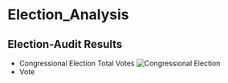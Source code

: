 # Election_Analysis
## Election-Audit Results
* Congressional Election Total Votes 
![Congressional Election](https://user-images.githubusercontent.com/58860105/132144990-757f3fe4-09b1-454d-a394-d9c61c1b7228.png)
*  Vote   
